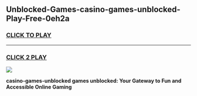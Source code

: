 
## Unblocked-Games-casino-games-unblocked-Play-Free-0eh2a
<h3>
<a href="https://premium76.site?title=casino-games-unblocked&ref=23A">CLICK TO PLAY</a></h3>
<hr>

<h3>
<a href="https://premium76.site?title=casino-games-unblocked&ref=23A">CLICK 2 PLAY</a>
  
</h3>

<a href="https://premium76.site?title=casino-games-unblocked&ref=23A"><img src="https://clearcache.store/games.png"></a>


**casino-games-unblocked games unblocked: Your Gateway to Fun and Accessible Online Gaming**
